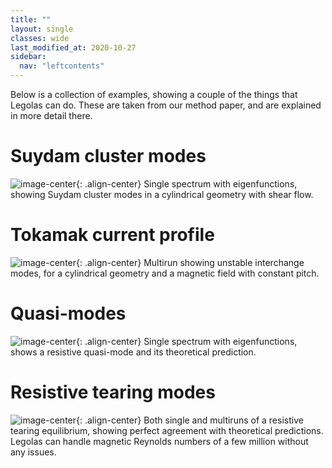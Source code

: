 ```yaml
---
title: ""
layout: single
classes: wide
last_modified_at: 2020-10-27
sidebar:
  nav: "leftcontents"
---
```

Below is a collection of examples, showing a couple of the things that Legolas can do. These are taken from our method
paper, and are explained in more detail there.

# Suydam cluster modes

![image-center](/assets/images/example_suydam.png){: .align-center}
Single spectrum with eigenfunctions, showing Suydam cluster modes in a cylindrical geometry with shear flow.


# Tokamak current profile

![image-center](/assets/images/example_tokamak.png){: .align-center}
Multirun showing unstable interchange modes, for a cylindrical geometry and a magnetic field with constant pitch.


# Quasi-modes

![image-center](/assets/images/example_quasimodes.png){: .align-center}
Single spectrum with eigenfunctions, shows a resistive quasi-mode and its theoretical prediction.


# Resistive tearing modes
![image-center](/assets/images/example_tearing.png){: .align-center}
Both single and multiruns of a resistive tearing equilibrium, showing perfect agreement with theoretical predictions.
Legolas can handle magnetic Reynolds numbers of a few million without any issues.
